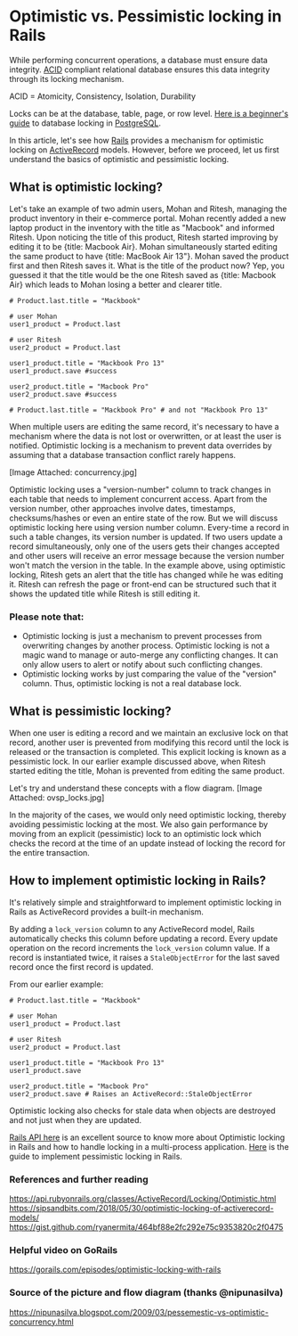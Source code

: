 # Optimistic vs. Pessimistic locking in Rails

While performing concurrent operations, a database must ensure data integrity. [ACID](https://en.wikipedia.org/wiki/ACID) compliant relational database ensures this data integrity through its locking mechanism.

ACID = Atomicity, Consistency, Isolation, Durability

Locks can be at the database, table, page, or row level. [Here is a beginner's guide](https://vladmihalcea.com/a-beginners-guide-to-database-locking-and-the-lost-update-phenomena/) to database locking in [PostgreSQL](https://www.postgresql.org/about/).

In this article, let's see how [Rails](https://rubyonrails.org/) provides a mechanism for optimistic locking on [ActiveRecord](https://guides.rubyonrails.org/active_record_basics.html) models. However, before we proceed, let us first understand the basics of optimistic and pessimistic locking.

## What is optimistic locking?

Let's take an example of two admin users, Mohan and Ritesh, managing the product inventory in their e-commerce portal. Mohan recently added a new laptop product in the inventory with the title as "Macbook" and informed Ritesh. Upon noticing the title of this product, Ritesh started improving by editing it to be {title: Macbook Air}. Mohan simultaneously started editing the same product to have {title: MacBook Air 13"}. Mohan saved the product first and then Ritesh saves it. What is the title of the product now? Yep, you guessed it that the title would be the one Ritesh saved as {title: Macbook Air} which leads to Mohan losing a better and clearer title.

```
# Product.last.title = "Mackbook"

# user Mohan
user1_product = Product.last

# user Ritesh
user2_product = Product.last

user1_product.title = "Mackbook Pro 13"
user1_product.save #success

user2_product.title = "Macbook Pro"
user2_product.save #success

# Product.last.title = "Mackbook Pro" # and not "Mackbook Pro 13"
```

When multiple users are editing the same record, it's necessary to have a mechanism where the data is not lost or overwritten, or at least the user is notified. Optimistic locking is a mechanism to prevent data overrides by assuming that a database transaction conflict rarely happens.

[Image Attached: concurrency.jpg]

Optimistic locking uses a "version-number" column to track changes in each table that needs to implement concurrent access. Apart from the version number, other approaches involve dates, timestamps, checksums/hashes or even an entire state of the row. But we will discuss optimistic locking here using version number column. Every-time a record in such a table changes, its version number is updated. If two users update a record simultaneously, only one of the users gets their changes accepted and other users will receive an error message because the version number won't match the version in the table. In the example above, using optimistic locking, Ritesh gets an alert that the title has changed while he was editing it. Ritesh can refresh the page or front-end can be structured such that it shows the updated title while Ritesh is still editing it.

### Please note that:

- Optimistic locking is just a mechanism to prevent processes from overwriting changes by another process. Optimistic locking is not a magic wand to manage or auto-merge any conflicting changes. It can only allow users to alert or notify about such conflicting changes.
- Optimistic locking works by just comparing the value of the "version" column. Thus, optimistic locking is not a real database lock.


## What is pessimistic locking?

When one user is editing a record and we maintain an exclusive lock on that record, another user is prevented from modifying this record until the lock is released or the transaction is completed. This explicit locking is known as a pessimistic lock. In our earlier example discussed above, when Ritesh started editing the title, Mohan is prevented from editing the same product.

Let's try and understand these concepts with a flow diagram.
[Image Attached: ovsp_locks.jpg]

In the majority of the cases, we would only need optimistic locking, thereby avoiding pessimistic locking at the most. We also gain performance by moving from an explicit (pessimistic) lock to an optimistic lock which checks the record at the time of an update instead of locking the record for the entire transaction.

## How to implement optimistic locking in Rails?

It's relatively simple and straightforward to implement optimistic locking in Rails as ActiveRecord provides a built-in mechanism.

By adding a `lock_version` column to any ActiveRecord model, Rails automatically checks this column before updating a record. Every update operation on the record increments the `lock_version` column value. If a record is instantiated twice, it raises a `StaleObjectError` for the last saved record once the first record is updated.

From our earlier example:
```
# Product.last.title = "Mackbook"

# user Mohan
user1_product = Product.last

# user Ritesh
user2_product = Product.last

user1_product.title = "Mackbook Pro 13"
user1_product.save

user2_product.title = "Macbook Pro"
user2_product.save # Raises an ActiveRecord::StaleObjectError
```

Optimistic locking also checks for stale data when objects are destroyed and not just when they are updated.

[Rails API here](https://api.rubyonrails.org/classes/ActiveRecord/Locking/Optimistic.html) is an excellent source to know more about Optimistic locking in Rails and how to handle locking in a multi-process application. [Here](https://api.rubyonrails.org/classes/ActiveRecord/Locking/Pessimistic.html) is the guide to implement pessimistic locking in Rails.

### References and further reading

https://api.rubyonrails.org/classes/ActiveRecord/Locking/Optimistic.html
https://sipsandbits.com/2018/05/30/optimistic-locking-of-activerecord-models/
https://gist.github.com/ryanermita/464bf88e2fc292e75c9353820c2f0475

### Helpful video on GoRails
https://gorails.com/episodes/optimistic-locking-with-rails

### Source of the picture and flow diagram (thanks @nipunasilva)
https://nipunasilva.blogspot.com/2009/03/pessemestic-vs-optimistic-concurrency.html
